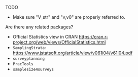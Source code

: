 TODO
* Make sure "V_str" and "v,v0" are properly referred to.

Are there any related packages?
* Official Statistics view in CRAN <https://cran.r-project.org/web/views/OfficialStatistics.html>
* `SamplingStrata:` <https://www.jstatsoft.org/article/view/v061i04/v61i04.pdf>
* `surveyplanning`
* `PracTools`
* `samplesize4surveys`

